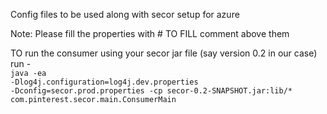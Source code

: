 Config files to be used along with secor setup for azure

Note: Please fill the properties with # TO FILL comment above them

TO run the consumer using your secor jar file (say version 0.2 in our case) run -<br>
<code>java -ea  -Dlog4j.configuration=log4j.dev.properties   -Dconfig=secor.prod.properties   -cp secor-0.2-SNAPSHOT.jar:lib/*   com.pinterest.secor.main.ConsumerMain</code> 
